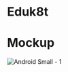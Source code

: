 # Eduk8t
# Mockup
![Android Small - 1](https://user-images.githubusercontent.com/51200985/148490580-62ea83b9-4390-4c0a-901d-25f895ddf21a.png)
